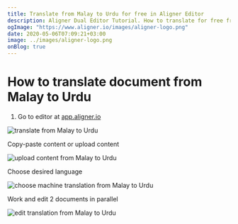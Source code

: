 ```yaml
---
title: Translate from Malay to Urdu for free in Aligner Editor
description: Aligner Dual Editor Tutorial. How to translate for free from Malay to Urdu. Aligner is multilingual document management platform. 
ogImage: "https://www.aligner.io/images/aligner-logo.png"
date: 2020-05-06T07:09:21+03:00
image: ../images/aligner-logo.png
onBlog: true
---
```


# How to translate document from Malay to Urdu

1. Go to editor at [app.aligner.io](https://app.aligner.io "Aligner App web page")

![translate from Malay to Urdu](../aligner-blank-editor.png "translate from Malay to Urdu")

Copy-paste content or upload content

![upload content from Malay to Urdu](../aligner-uploaded-document.png "upload content from Malay to Urdu")

Choose desired language

![choose machine translation from Malay to Urdu](../aligner-language-dropdown.png "choose machine translation from Malay to Urdu")

Work and edit 2 documents in parallel

![edit translation from Malay to Urdu](../aligner-double-sitded-editor.png "edit translation from Malay to Urdu")

